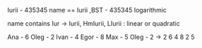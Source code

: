 
Iurii  - 435345
name  == Iurii ,BST - 435345 logarithmic

name contains Iur  -> Iurii, HmIurii, LIurii : linear or quadratic

Ana - 6
Oleg - 2
Ivan - 4
Egor - 8
Max - 5
Oleg - 2 -> 2
               6
          4          8
        2   5